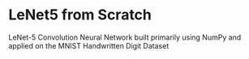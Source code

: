 # LeNet5 from Scratch
LeNet-5 Convolution Neural Network built primarily using NumPy and applied on the MNIST Handwritten Digit Dataset
